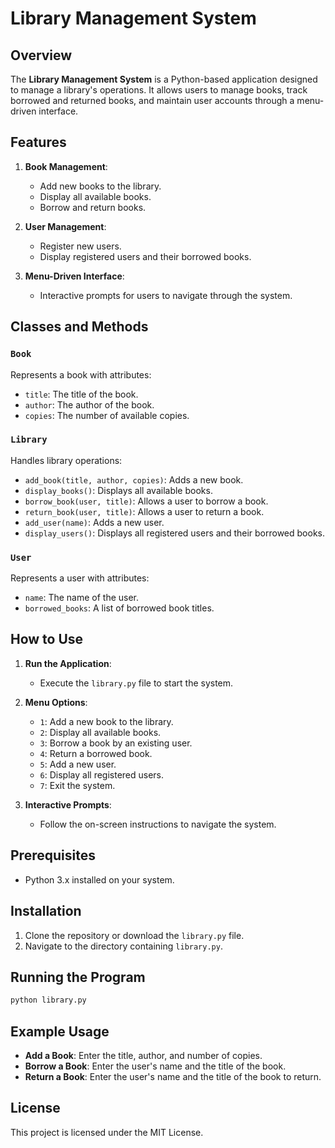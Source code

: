 
# Library Management System

## Overview

The **Library Management System** is a Python-based application designed to manage a library's operations. It allows users to manage books, track borrowed and returned books, and maintain user accounts through a menu-driven interface.

## Features

1. **Book Management**:
   - Add new books to the library.
   - Display all available books.
   - Borrow and return books.

2. **User Management**:
   - Register new users.
   - Display registered users and their borrowed books.

3. **Menu-Driven Interface**:
   - Interactive prompts for users to navigate through the system.

## Classes and Methods

### `Book`
Represents a book with attributes:
- `title`: The title of the book.
- `author`: The author of the book.
- `copies`: The number of available copies.

### `Library`
Handles library operations:
- `add_book(title, author, copies)`: Adds a new book.
- `display_books()`: Displays all available books.
- `borrow_book(user, title)`: Allows a user to borrow a book.
- `return_book(user, title)`: Allows a user to return a book.
- `add_user(name)`: Adds a new user.
- `display_users()`: Displays all registered users and their borrowed books.

### `User`
Represents a user with attributes:
- `name`: The name of the user.
- `borrowed_books`: A list of borrowed book titles.

## How to Use

1. **Run the Application**:
   - Execute the `library.py` file to start the system.

2. **Menu Options**:
   - `1`: Add a new book to the library.
   - `2`: Display all available books.
   - `3`: Borrow a book by an existing user.
   - `4`: Return a borrowed book.
   - `5`: Add a new user.
   - `6`: Display all registered users.
   - `7`: Exit the system.

3. **Interactive Prompts**:
   - Follow the on-screen instructions to navigate the system.

## Prerequisites

- Python 3.x installed on your system.

## Installation

1. Clone the repository or download the `library.py` file.
2. Navigate to the directory containing `library.py`.

## Running the Program

```bash
python library.py
```

## Example Usage

- **Add a Book**: Enter the title, author, and number of copies.
- **Borrow a Book**: Enter the user's name and the title of the book.
- **Return a Book**: Enter the user's name and the title of the book to return.

## License

This project is licensed under the MIT License.
